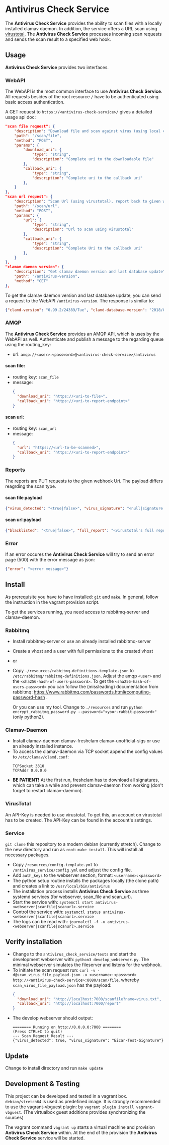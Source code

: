 # Antivirus Check Service

The __Antivirus Check Service__ provides the ability to scan files with a locally installed clamav daemon. In addition, the service offers a URL scan using [virustotal](https://www.virustotal.com).
The __Antivirus Check Service__ processes incoming scan requests and sends the scan result to a specified web hook.

## Usage
__Antivirus Check Service__ provides two interfaces.

### WebAPI
The WebAPI is the most common interface to use __Antivirus Check Service__.
All requests besides of the root resource `/` have to be authenticated using basic access authentication.

A GET request to `https://<antivirus-check-service>/` gives a detailed usage api doc:
~~~json
"scan file request": {
    "description": "Download file and scan against virus (using local clamd), report back to given webhook uri",
    "path": "/scan/file",
    "method": "POST",
    "params": {
        "download_uri": {
            "type": "string",
            "description": "Complete uri to the downloadable file"
        },
        "callback_uri": {
            "type": "string",
            "description": "Complete uri to the callback uri"
        },
    }
},
"scan url request": {
    "description": "Scan Url (using virustotal), report back to given webhook Uri",
    "path": "/scan/url",
    "method": "POST",
    "params": {
        "url": {
            "type": "string",
            "description": "Url to scan using virustotal"
        },
        "callback_uri": {
            "type": "string",
            "description": "Complete Uri to the callback uri"
        },
    }
},
"clamav daemon version": {
    "description": "Get clamav daemon version and last database update",
    "path": "/antivirus-version",
    "method": "GET"
},
~~~

To get the clamav daemon version and last database update, you can send a request to the WebAPI `/antivirus-version`.
The response is similar to:
~~~json
{"clamd-version": "0.99.2/24389/Tue", "clamd-database-version": "2018/03/13 - 08:12:22"}
~~~

### AMQP
The __Antivirus Check Service__ provides an AMQP API, which is uses by the WebAPI as well. 
Authenticate and publish a message to the regarding queue using the routing_key:

- url: `amqp://<user>:<password>@<antivirus-check-service>/antivirus`

#### scan file:
 - routing key: `scan_file`
 - message:
    ~~~json
    {
      "download_uri": "https://<uri-to-file>",
      "callback_uri": "https://<uri-to-report-endpoint>"
    }
    ~~~

#### scan url:
 - routing key: `scan_url`
 - message:
    ~~~json
    {
      "url": "https://<url-to-be-scanned>",
      "callback_uri": "https://<uri-to-report-endpoint>"
    }
    ~~~

### Reports
The reports are PUT requests to the given webhook Uri. The payload differs reagrding the scan type.

#### scan file payload
~~~json
{"virus_detected": "<true|false>", "virus_signature": "<null|signature name>"}
~~~

#### scan url payload
~~~json
{"blacklisted": "<true|false>", "full_report": "<virustotal's full report>"}
~~~

### Error
If an error occures the __Antivirus Check Service__ will try to send an error page (500) with the error message as json:
~~~json
{"error": "<error message>"}
~~~

## Install
As prerequisite you have to have installed: `git` and `make`.
In general, follow the instruction in the vagrant provision script.

To get the services running, you need access to rabbitmq-server and clamav-daemon.

### Rabbitmq
- Install rabbitmq-server or use an already installed rabbitmq-server
- Create a vhost and a user with full permissions to the created vhost
- or
- Copy `./resources/rabbitmq-definitions.template.json` to `/etc/rabbitmq/rabbitmq-definitions.json`.
  Adjust the amqp `<user>` and the `<sha256-hash-of-users-password>`.
  To get the `<sha256-hash-of-users-password>` you can follow the (missleading) documentation from rabbitmq:
  https://www.rabbitmq.com/passwords.html#computing-password-hash .
  
  Or you can use my tool. Change to `./resources` and run `python encrypt_rabbitmq_password.py --password="<your-rabbit-password>"` (only python2). 


### Clamav-Daemon
- Install clamav-daemon clamav-freshclam clamav-unofficial-sigs or use an already installed instance.
- To access the clamav-daemon via TCP socket append the config values to `/etc/clamav/clamd.conf`:
  ```
  TCPSocket 3310
  TCPAddr 0.0.0.0
  ```
- __BE PATIENT!__ At the first run, freshclam has to download all signatures, which can take a
  while and prevent clamav-daemon from working (don't forget to restart clamav-daemon).

### VirusTotal
An API-Key is needed to use virustotal. To get this, an account on virustotal has to be created. The API-Key can be found in the account's settings.

### Service
`git clone` this repository to a modern debian (currently stretch). Change to the new
directory and run as `root`: `make install`. This will install all necessary
packages.

- Copy `/resources/config.template.yml` to `/antivirus_service/config.yml`
  and adjust the config file.
- Add `auth_keys` to the webserver section, format: `<username>:<password>`
- The python setup routine installs the packages locally (the clone path) and
  creates a link to `/usr/local/bin/antivirus`
- The installation process installs __Antivirus Check Service__ as three systemd
  services (for webserver, scan_file and scan_url). 
- Start the service with:
  `systemctl start antivirus-<webserver|scanfile|scanurl>.service`
- Control the service with: `systemctl status antivirus-<webserver|scanfile|scanurl>.service`
- The logs can be read with: `journalctl -f -u antivirus-<webserver|scanfile|scanurl>.service`

## Verify installation
- Change to the `antivirus_check_service/tests` and start the development webserver with:
  `python3 develop_webserver.py`. The minimal webserver simulates the fileserver and listens for the webhook.
- To initiate the scan request run: `curl -v -d@scan_virus_file_payload.json -u <username>:<password> http://<antivirus-check-service>:8080/scan/file`, 
  whereby `scan_virus_file_payload.json` has the payload:
  ```json
  {
    "download_uri": "http://localhost:7000/scanfile?name=virus.txt",
    "callback_uri": "http://localhost:7000/report"
  }
  ```
- The develop webserver should output:
  ```
  ======== Running on http://0.0.0.0:7000 ========
  (Press CTRL+C to quit)
  --- Scan Request Result ---
  {"virus_detected": true, "virus_signature": "Eicar-Test-Signature"}
  ```

## Update
Change to install directory and run `make update`

## Development & Testing

This project can be developed and tested in a vagrant box. `debian/stretch64` is used as predefined image.
It is strongly recommended to use the vagrant-vbguest plugin: by `vagrant plugin install vagrant-vbguest`.
(The virtualbox guest additions provides synchronizing the sources)

The vagrant command `vagrant up` starts a virtual machine and provision __Antivirus Check Service__
within. At the end of the provision the __Antivirus Check Service__ service will
be started.
